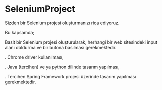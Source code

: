 # SeleniumProject

Sizden bir Selenium projesi oluşturmanızı rica ediyoruz.

Bu kapsamda;

 Basit bir Selenium projesi oluşturularak, herhangi bir web sitesindeki input alanı doldurma ve bir butona basılması gerekmektedir.

 . Chrome driver kullanılması,

 . Java (tercihen) ve ya python dilinde tasarım yapılması,

 . Tercihen Spring Framework projesi üzerinde tasarım yapılması gerekmektedir.
